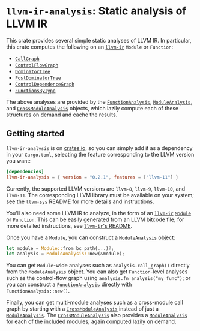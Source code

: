 # `llvm-ir-analysis`: Static analysis of LLVM IR

This crate provides several simple static analyses of LLVM IR.
In particular, this crate computes the following on an [`llvm-ir`] `Module` or `Function`:

- [`CallGraph`](https://docs.rs/llvm-ir-analysis/0.2.1/llvm_ir_analysis/struct.CallGraph.html)
- [`ControlFlowGraph`](https://docs.rs/llvm-ir-analysis/0.2.1/llvm_ir_analysis/struct.ControlFlowGraph.html)
- [`DominatorTree`](https://docs.rs/llvm-ir-analysis/0.2.1/llvm_ir_analysis/struct.DominatorTree.html)
- [`PostDominatorTree`](https://docs.rs/llvm-ir-analysis/0.2.1/llvm_ir_analysis/struct.PostDominatorTree.html)
- [`ControlDependenceGraph`](https://docs.rs/llvm-ir-analysis/0.2.1/llvm_ir_analysis/struct.ControlDependenceGraph.html)
- [`FunctionsByType`](https://docs.rs/llvm-ir-analysis/0.2.1/llvm_ir_analysis/struct.FunctionsByType.html)

The above analyses are provided by the [`FunctionAnalysis`],
[`ModuleAnalysis`], and [`CrossModuleAnalysis`] objects, which lazily compute
each of these structures on demand and cache the results.

## Getting started

`llvm-ir-analysis` is on [crates.io](https://crates.io/crates/llvm-ir-analysis),
so you can simply add it as a dependency in your `Cargo.toml`, selecting the
feature corresponding to the LLVM version you want:
```toml
[dependencies]
llvm-ir-analysis = { version = "0.2.1", features = ["llvm-11"] }
```
Currently, the supported LLVM versions are `llvm-8`, `llvm-9`, `llvm-10`, and
`llvm-11`.
The corresponding LLVM library must be available on your system; see the
[`llvm-sys`] README for more details and instructions.

You'll also need some LLVM IR to analyze, in the form of an [`llvm-ir`]
[`Module`] or [`Function`].
This can be easily generated from an LLVM bitcode file; for more detailed
instructions, see [`llvm-ir`'s README](https://crates.io/crates/llvm-ir).

Once you have a `Module`, you can construct a [`ModuleAnalysis`] object:
```rust
let module = Module::from_bc_path(...)?;
let analysis = ModuleAnalysis::new(&module);
```

You can get `Module`-wide analyses such as `analysis.call_graph()`
directly from the `ModuleAnalysis` object.
You can also get `Function`-level analyses such as the control-flow
graph using `analysis.fn_analysis("my_func")`; or you can construct
a [`FunctionAnalysis`] directly with `FunctionAnalysis::new()`.

Finally, you can get multi-module analyses such as a cross-module
call graph by starting with a [`CrossModuleAnalysis`] instead of just
a [`ModuleAnalysis`]. The [`CrossModuleAnalysis`] also provides a
[`ModuleAnalysis`] for each of the included modules, again computed
lazily on demand.

[`llvm-ir`]: https://crates.io/crates/llvm-ir
[`llvm-sys`]: https://crates.io/crates/llvm-sys
[`Module`]: https://docs.rs/llvm-ir/0.7.4/llvm_ir/module/struct.Module.html
[`Function`]: https://docs.rs/llvm-ir/0.7.4/llvm_ir/function/struct.Function.html
[`ModuleAnalysis`]: https://docs.rs/llvm-ir-analysis/0.2.1/llvm_ir_analysis/struct.ModuleAnalysis.html
[`FunctionAnalysis`]: https://docs.rs/llvm-ir-analysis/0.2.1/llvm_ir_analysis/struct.FunctionAnalysis.html
[`CrossModuleAnalysis`]: https://docs.rs/llvm-ir-analysis/0.2.1/llvm_ir_analysis/struct.CrossModuleAnalysis.html
